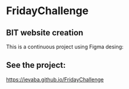 # FridayChallenge
## BIT website creation
 This is a continuous project using Figma desing:
 ## See the project:
 https://ievaba.github.io/FridayChallenge
 
